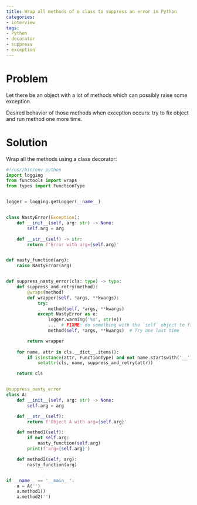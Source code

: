 ```yaml
---
title: Wrap all methods of a class to suppress an error in Python
categories:
- interview
tags:
- Python
- decorator
- suppress
- exception
---
```

# Problem

Let there be an object with a lot of methods which can possibly raise some exception.

Desired behavior of those methods when exception occurs:
try to fix object and run method one more time.

# Solution

Wrap all the methods using a class decorator:

```python
#!/usr/bin/env python
import logging
from functools import wraps
from types import FunctionType


logger = logging.getLogger(__name__)


class NastyError(Exception):
    def __init__(self, arg: str) -> None:
        self.arg = arg

    def __str__(self) -> str:
        return f'Error with arg={self.arg}'


def nasty_function(arg):
    raise NastyError(arg)


def suppress_nasty_error(cls: type) -> type:
    def suppress_and_retry(method):
        @wraps(method)
        def wrapper(self, *args, **kwargs):
            try:
                method(self, *args, **kwargs)
            except NastyError as e:
                logger.warning('%s', str(e))
                ...  # FIXME: do something with the `self` object to fix the error
                method(self, *args, **kwargs)  # Try one last time

        return wrapper
    
    for name, attr in cls.__dict__.items():
        if isinstance(attr, FunctionType) and not name.startswith('__'):
            setattr(cls, name, suppress_and_retry(attr))

    return cls


@suppress_nasty_error
class A:
    def __init__(self, arg: str) -> None:
        self.arg = arg

    def __str__(self):
        return f'Object A with arg={self.arg}'

    def method1(self):
        if not self.arg:
            nasty_function(self.arg)
        print(f'arg={self.arg}')

    def method2(self, arg):
        nasty_function(arg)


if __name__ == '__main__':
    a = A('')
    a.method1()
    a.method2('')
```
